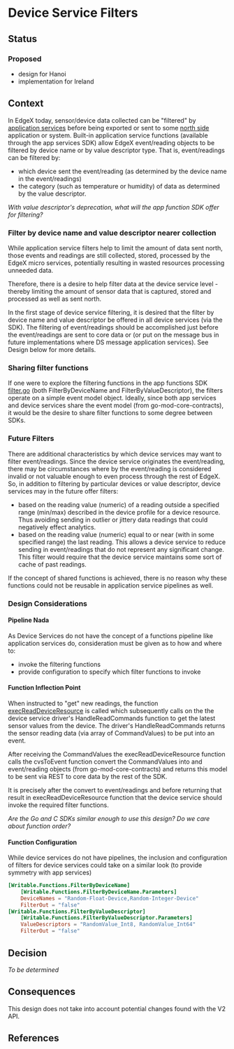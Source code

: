 # Device Service Filters

## Status

### Proposed

- design for Hanoi
- implementation for Ireland

## Context

In EdgeX today, sensor/device data collected can be "filtered" by [application services](../../../microservices/application/ApplicationServices.md) before being exported or sent to some [north side](../../../general/Definitions.md#south-and-north-side) application or system. Built-in application service functions (available through the app services SDK) allow EdgeX event/reading objects to be filtered by device name or by value descriptor type.  That is, event/readings can be filtered by:

- which device sent the event/reading (as determined by the device name in the event/readings)
- the category (such as temperature or humidity) of data as determined by the value descriptor.

*With value descriptor's deprecation, what will the app function SDK offer for filtering?*

### Filter by device name and value descriptor nearer collection

While application service filters help to limit the amount of data sent north, those events and readings are still collected, stored, processed by the EdgeX micro services, potentially resulting in wasted resources processing unneeded data.

Therefore, there is a desire to help filter data at the device service level - thereby limiting the amount of sensor data that is captured, stored and processed as well as sent north.

In the first stage of device service filtering, it is desired that the filter by device name and value descriptor be offered in all device services (via the SDK).  The filtering of event/readings should be accomplished just before the event/readings are sent to core data or (or put on the message bus in future implementations where DS message application services).  See Design below for more details.

### Sharing filter functions

If one were to explore the filtering functions in the app functions SDK [filter.go](https://github.com/edgexfoundry/app-functions-sdk-go/blob/master/pkg/transforms/filter.go) (both FilterByDeviceName and FilterByValueDescriptor), the filters operate on a simple event model object.  Ideally, since both app services and device services share the event model (from go-mod-core-contracts), it would be the desire to share filter functions to some degree between SDKs.

### Future Filters

There are additional characteristics by which device services may want to filter event/readings.  Since the device service originates the event/reading, there may be circumstances where by the event/reading is considered invalid or not valuable enough to even process through the rest of EdgeX.  So, in addition to filtering by particular devices or value descriptor, device services may in the future offer filters:

- based on the reading value (numeric) of a reading outside a specified range (min/max) described in the device profile for a device resource.  Thus avoiding sending in outlier or jittery data readings that could negatively effect analytics.
- based on the reading value (numeric) equal to or near (with in some specified range) the last reading.  This allows a device service to reduce sending in event/readings that do not represent any significant change.  This filter would require that the device service maintains some sort of cache of past readings.

If the concept of shared functions is achieved, there is no reason why these functions could not be reusable in application service pipelines as well.

### Design Considerations

#### Pipeline Nada

As Device Services do not have the concept of a functions pipeline like application services do, consideration must be given as to how and where to:

- invoke the filtering functions
- provide configuration to specify which filter functions to invoke

#### Function Inflection Point

When instructed to "get" new readings, the function [execReadDeviceResource](https://github.com/edgexfoundry/device-sdk-go/blob/0bbcb663a9153978e7e9ef8c297d5988e58906d0/internal/handler/command.go) is called which subsequently calls on the the device service driver's HandleReadCommands function to get the latest sensor values from the device.  The driver's HandleReadCommands returns the sensor reading data (via array of CommandValues) to be put into an event.

After receiving the CommandValues the execReadDeviceResource function calls the cvsToEvent function convert the CommandValues into and event/reading objects (from go-mod-core-contracts) and returns this model to be sent via REST to core data by the rest of the SDK.

It is precisely after the convert to event/readings and before returning that result in execReadDeviceResource function that the device service should invoke the required filter functions.

*Are the Go and C SDKs similar enough to use this design?*
*Do we care about function order?*

#### Function Configuration

While device services do not have pipelines, the inclusion and configuration of filters for device services could take on a similar look (to provide symmetry with app services)

``` toml
[Writable.Functions.FilterByDeviceName]
    [Writable.Functions.FilterByDeviceName.Parameters]
    DeviceNames = "Random-Float-Device,Random-Integer-Device"
    FilterOut = "false"
[Writable.Functions.FilterByValueDescriptor]
    [Writable.Functions.FilterByValueDescriptor.Parameters]
    ValueDescriptors = "RandomValue_Int8, RandomValue_Int64"
    FilterOut = "false"
```

## Decision

*To be determined*

## Consequences

This design does not take into account potential changes found with the V2 API.

## References
